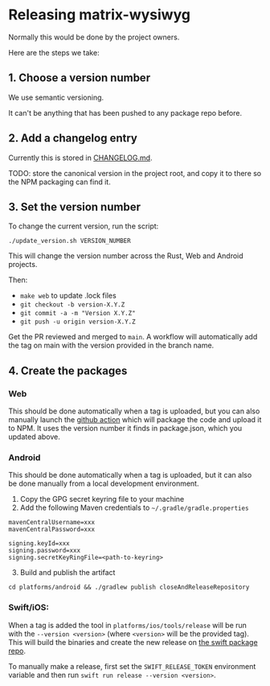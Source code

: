 # Releasing matrix-wysiwyg

Normally this would be done by the project owners.

Here are the steps we take:

## 1. Choose a version number

We use semantic versioning.

It can't be anything that has been pushed to any package repo before.

## 2. Add a changelog entry

Currently this is stored in [CHANGELOG.md](CHANGELOG.md).

TODO: store the canonical version in the project root, and copy it to there
so the NPM packaging can find it.

## 3. Set the version number

To change the current version, run the script:

```shell
./update_version.sh VERSION_NUMBER
```

This will change the version number across the Rust, Web and Android projects.

Then:
* `make web` to update .lock files
* `git checkout -b version-X.Y.Z`
* `git commit -a -m "Version X.Y.Z"`
* `git push -u origin version-X.Y.Z`

Get the PR reviewed and merged to `main`.
A workflow will automatically add the tag on main with the version provided in the branch name.

## 4. Create the packages

### Web

This should be done automatically when a tag is uploaded, but you can also manually launch the
[github action](https://github.com/matrix-org/matrix-wysiwyg/actions/workflows/publish.yml)
which will package the code and upload it to NPM. It uses the version number
it finds in package.json, which you updated above.

### Android

This should be done automatically when a tag is uploaded, but it can also be done manually from a local development environment.

1. Copy the GPG secret keyring file to your machine
2. Add the following Maven credentials to `~/.gradle/gradle.properties`

```
mavenCentralUsername=xxx
mavenCentralPassword=xxx

signing.keyId=xxx
signing.password=xxx
signing.secretKeyRingFile=<path-to-keyring>
```

3. Build and publish the artifact

```
cd platforms/android && ./gradlew publish closeAndReleaseRepository
```
  
### Swift/iOS:
When a tag is added the tool in `platforms/ios/tools/release` will be run with the `--version <version>` (where `<version>` will be the provided tag).
This will build the binaries and create the new release on [the swift package repo](https://github.com/matrix-org/matrix-rich-text-editor-swift).

To manually make a release, first set the `SWIFT_RELEASE_TOKEN` environment variable and then run `swift run release --version <version>`.
